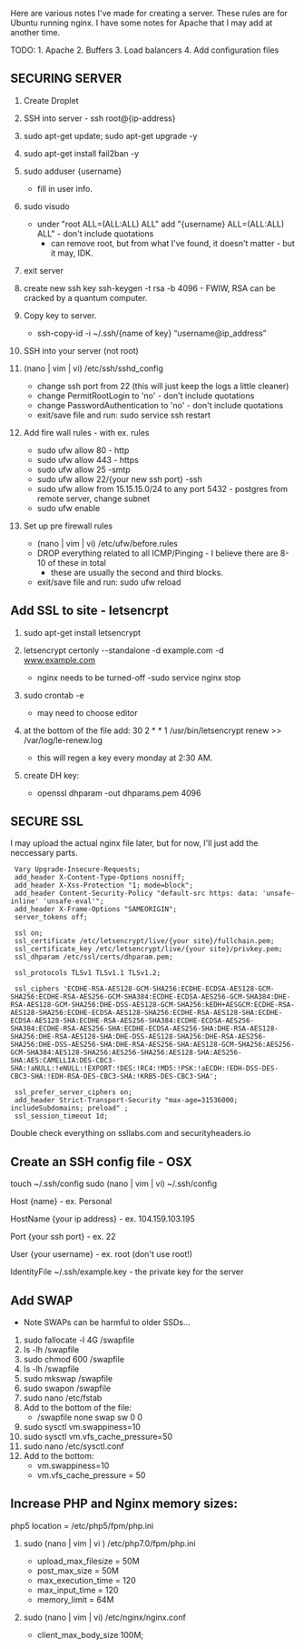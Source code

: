 Here are various notes I've made for creating a server. These rules are for Ubuntu running
nginx. I have some notes for Apache that I may add at another time.

TODO:
    1. Apache
    2. Buffers
    3. Load balancers
    4. Add configuration files



## SECURING SERVER


1. Create Droplet 

2. SSH into server - ssh root@{ip-address}

3. sudo apt-get update; sudo apt-get upgrade -y

4. sudo apt-get install fail2ban -y

5. sudo adduser {username}
    - fill in user info.

6. sudo visudo
    - under "root    ALL=(ALL:ALL) ALL" add "{username}    ALL=(ALL:ALL) ALL" - don't include quotations
        - can remove root, but from what I've found, it doesn't matter - but it may, IDK.
        
7. exit server

8. create new ssh key
    ssh-keygen -t rsa -b 4096
        - FWIW, RSA can be cracked by a quantum computer.

9. Copy key to server.
    - ssh-copy-id -i ~/.ssh/{name of key} “username@ip_address”

10. SSH into your server (not root)

11. (nano | vim | vi) /etc/ssh/sshd_config
    - change ssh port from 22 (this will just keep the logs a little cleaner)
    - change PermitRootLogin to 'no' - don't include quotations
    - change PasswordAuthentication to 'no' - don't include quotations
    - exit/save file and run: sudo service ssh restart

12. Add fire wall rules - with ex. rules
    - sudo ufw allow 80 - http
    - sudo ufw allow 443 - https
    - sudo ufw allow 25 -smtp
    - sudo ufw allow 22/{your new ssh port} -ssh
    - sudo ufw allow from 15.15.15.0/24 to any port 5432 - postgres from remote server, change subnet
    - sudo ufw enable


13. Set up pre firewall rules
    - (nano | vim | vi) /etc/ufw/before.rules
    - DROP everything related to all ICMP/Pinging - I believe there are 8-10 of these in total
        - these are usually the second and third blocks.
    - exit/save file and run: sudo ufw reload 



## Add SSL to site - letsencrpt  

1. sudo apt-get install letsencrypt 

2. letsencrypt certonly --standalone -d example.com -d www.example.com
    - nginx needs to be turned-off
        -sudo service nginx stop

3. sudo crontab -e
    - may need to choose editor

4. at the bottom of the file add: 30 2 * * 1 /usr/bin/letsencrypt renew >> /var/log/le-renew.log
    - this will regen a key every monday at 2:30 AM.

5. create DH key:
    - openssl dhparam -out dhparams.pem 4096

## SECURE SSL

I may upload the actual nginx file later, but for now, I'll just add the neccessary parts.

```
 Vary Upgrade-Insecure-Requests;
 add_header X-Content-Type-Options nosniff;
 add_header X-Xss-Protection "1; mode=block";
 add_header Content-Security-Policy "default-src https: data: 'unsafe-inline' 'unsafe-eval'";
 add_header X-Frame-Options "SAMEORIGIN";
 server_tokens off;

 ssl on;
 ssl_certificate /etc/letsencrypt/live/{your site}/fullchain.pem;
 ssl_certificate_key /etc/letsencrypt/live/{your site}/privkey.pem;
 ssl_dhparam /etc/ssl/certs/dhparam.pem;

 ssl_protocols TLSv1 TLSv1.1 TLSv1.2;

 ssl_ciphers 'ECDHE-RSA-AES128-GCM-SHA256:ECDHE-ECDSA-AES128-GCM-SHA256:ECDHE-RSA-AES256-GCM-SHA384:ECDHE-ECDSA-AES256-GCM-SHA384:DHE-RSA-AES128-GCM-SHA256:DHE-DSS-AES128-GCM-SHA256:kEDH+AESGCM:ECDHE-RSA-AES128-SHA256:ECDHE-ECDSA-AES128-SHA256:ECDHE-RSA-AES128-SHA:ECDHE-ECDSA-AES128-SHA:ECDHE-RSA-AES256-SHA384:ECDHE-ECDSA-AES256-SHA384:ECDHE-RSA-AES256-SHA:ECDHE-ECDSA-AES256-SHA:DHE-RSA-AES128-SHA256:DHE-RSA-AES128-SHA:DHE-DSS-AES128-SHA256:DHE-RSA-AES256-SHA256:DHE-DSS-AES256-SHA:DHE-RSA-AES256-SHA:AES128-GCM-SHA256:AES256-GCM-SHA384:AES128-SHA256:AES256-SHA256:AES128-SHA:AES256-SHA:AES:CAMELLIA:DES-CBC3-SHA:!aNULL:!eNULL:!EXPORT:!DES:!RC4:!MD5:!PSK:!aECDH:!EDH-DSS-DES-CBC3-SHA:!EDH-RSA-DES-CBC3-SHA:!KRB5-DES-CBC3-SHA';

 ssl_prefer_server_ciphers on;
 add_header Strict-Transport-Security "max-age=31536000; includeSubdomains; preload" ;
 ssl_session_timeout 1d;
```

Double check everything on ssllabs.com and securityheaders.io

## Create an SSH config file - OSX

touch ~/.ssh/config
sudo (nano | vim | vi) ~/.ssh/config


Host {name} - ex. Personal

HostName {your ip address} - ex. 104.159.103.195 

Port {your ssh port} - ex. 22

User {your username} - ex. root (don't use root!)

IdentityFile ~/.ssh/example.key - the private key for the server


## Add SWAP
* Note SWAPs can be harmful to older SSDs...

1. sudo fallocate -l 4G /swapfile
2. ls -lh /swapfile
3. sudo chmod 600 /swapfile
4. ls -lh /swapfile
5. sudo mkswap /swapfile
6. sudo swapon /swapfile
7. sudo nano /etc/fstab
8. Add to the bottom of the file:
    - /swapfile   none    swap    sw    0   0
9. sudo sysctl vm.swappiness=10
10. sudo sysctl vm.vfs_cache_pressure=50
11. sudo nano /etc/sysctl.conf
12. Add to the bottom:
    - vm.swappiness=10
    - vm.vfs_cache_pressure = 50


## Increase PHP and Nginx memory sizes:

php5 location = /etc/php5/fpm/php.ini

1. sudo (nano | vim | vi ) /etc/php7.0/fpm/php.ini
    - upload_max_filesize = 50M
    - post_max_size = 50M
    - max_execution_time = 120
    - max_input_time = 120
    - memory_limit = 64M

2. sudo (nano | vim | vi) /etc/nginx/nginx.conf
    - client_max_body_size 100M;